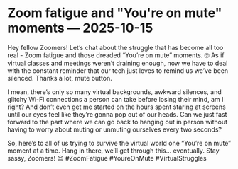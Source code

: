 # Zoom fatigue and "You're on mute" moments — 2025-10-15

Hey fellow Zoomers! Let’s chat about the struggle that has become all too real - Zoom fatigue and those dreaded “You’re on mute” moments. 🙄 As if virtual classes and meetings weren’t draining enough, now we have to deal with the constant reminder that our tech just loves to remind us we’ve been silenced. Thanks a lot, mute button.

I mean, there’s only so many virtual backgrounds, awkward silences, and glitchy Wi-Fi connections a person can take before losing their mind, am I right? And don’t even get me started on the hours spent staring at screens until our eyes feel like they’re gonna pop out of our heads. Can we just fast forward to the part where we can go back to hanging out in person without having to worry about muting or unmuting ourselves every two seconds?

So, here’s to all of us trying to survive the virtual world one “You’re on mute” moment at a time. Hang in there, we’ll get through this... eventually. Stay sassy, Zoomers! 😉 #ZoomFatigue #YoureOnMute #VirtualStruggles
